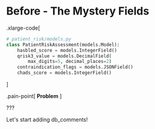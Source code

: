 # Before - The Mystery Fields

.xlarge-code[

```python
# patient_risk/models.py
class PatientRiskAssessment(models.Model):
    hasbled_score = models.IntegerField()
    qrisk3_value = models.DecimalField(
        max_digits=5, decimal_places=2)
    contraindication_flags = models.JSONField()
    chads_score = models.IntegerField()
```

]

.pain-point[
**Problem**
]

???

Let's start adding db_comments!
